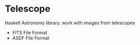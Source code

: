 
Telescope
=========

Haskell Astronomy library: work with images from telescopes

* FITS File Format
* ASDF File Format

